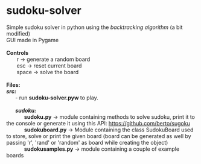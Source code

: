# sudoku-solver
Simple sudoku solver in python using the <i>backtracking algorithm</i> (a bit modified)<br/>
GUI made in Pygame</br></br>
<b>Controls</b><br/>
&nbsp;&nbsp;&nbsp;&nbsp;&nbsp;&nbsp; r -> generate a random board </br>
&nbsp;&nbsp;&nbsp;&nbsp;&nbsp;&nbsp; esc -> reset current board</br>
&nbsp;&nbsp;&nbsp;&nbsp;&nbsp;&nbsp; space -> solve the board</br></br>
<b>Files:</b></br>
<i><b>src:</b></i><br/>
&nbsp;&nbsp;&nbsp;&nbsp;&nbsp;&nbsp;- run <b>sudoku-solver.pyw</b> to play.</br></br>
&nbsp;&nbsp;&nbsp;&nbsp;&nbsp;&nbsp;<i><b>sudoku:</b></i><br/>
&nbsp;&nbsp;&nbsp;&nbsp;&nbsp;&nbsp;&nbsp;&nbsp;&nbsp;&nbsp;&nbsp;&nbsp;<b>sudoku.py</b>    -> module containing methods to solve sudoku, print it to the console or generate it using this API: https://github.com/berto/sugoku<br/>
&nbsp;&nbsp;&nbsp;&nbsp;&nbsp;&nbsp;&nbsp;&nbsp;&nbsp;&nbsp;&nbsp;&nbsp;<b>sudokuboard.py</b>  -> Module containing the class SudokuBoard used to store, solve or print the given board (board can be generated as well by passing 'r', 'rand' or 'random' as board while creating the object)<br/>
&nbsp;&nbsp;&nbsp;&nbsp;&nbsp;&nbsp;&nbsp;&nbsp;&nbsp;&nbsp;&nbsp;&nbsp;<b>sudokusamples.py</b> -> module containing a couple of example boards<br/>

